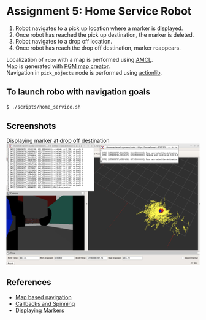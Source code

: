 # Assignment 5: Home Service Robot

1) Robot navigates to a pick up location where a marker is displayed.
2) Once robot has reached the pick up destination, the marker is deleted.
3) Robot navigates to a drop off location.
4) Once robot has reach the drop off destination, marker reappears.

Localization of `robo` with a map is performed using [AMCL](http://wiki.ros.org/amcl).   
Map is generated with [PGM map creator](https://github.com/hyfan1116/pgm_map_creator).   
Navigation in `pick_objects` node is performed using [actionlib](http://wiki.ros.org/actionlib).

## To launch robo with navigation goals
```sh
$ ./scripts/home_service.sh
```

## Screenshots
Displaying marker at drop off destination
![Navigation Goal](images/navigation_goal.jpg)

## References
* [Map based navigation](http://edu.gaitech.hk/turtlebot/map-navigation.html)
* [Callbacks and Spinning](http://wiki.ros.org/roscpp/Overview/Callbacks%20and%20Spinning)
* [Displaying Markers](http://wiki.ros.org/rviz/Tutorials/Markers%3A%20Basic%20Shapes)
